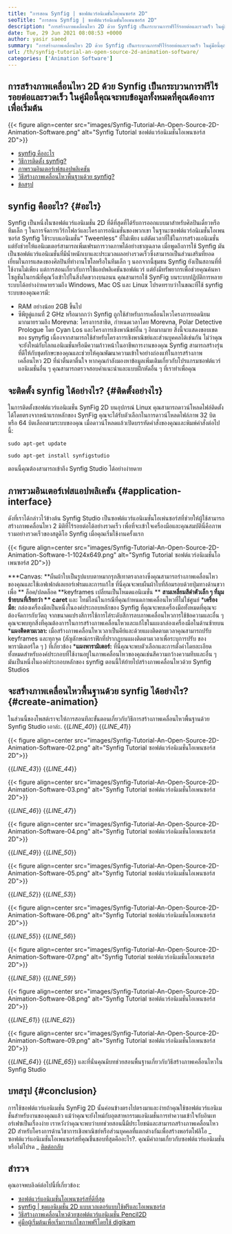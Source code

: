 ```yaml
---
title: "การสอน Synfig | ซอฟต์แวร์อนิเมชั่นโอเพนซอร์ส 2D" 
seoTitle: "การสอน Synfig | ซอฟต์แวร์อนิเมชั่นโอเพนซอร์ส 2D" 
description: "การสร้างภาพเคลื่อนไหว 2D ด้วย Synfig เป็นกระบวนการฟรีไร้รอยต่อและรวดเร็ว ในคู่มือนี้คุณจะพบข้อมูลทั้งหมดที่คุณต้องการเพื่อเริ่มต้น" 
date: Tue, 29 Jun 2021 08:08:53 +0000
author: yasir saeed
summary: "การสร้างภาพเคลื่อนไหว 2D ด้วย Synfig เป็นกระบวนการฟรีไร้รอยต่อและรวดเร็ว ในคู่มือนี้คุณจะพบข้อมูลทั้งหมดที่คุณต้องการเพื่อเริ่มต้น" 
url: /th/synfig-tutorial-an-open-source-2d-animation-software/
categories: ['Animation Software']
---
```


## การสร้างภาพเคลื่อนไหว 2D ด้วย Synfig เป็นกระบวนการฟรีไร้รอยต่อและรวดเร็ว ในคู่มือนี้คุณจะพบข้อมูลทั้งหมดที่คุณต้องการเพื่อเริ่มต้น

{{< figure align=center src="images/Synfig-Tutorial-An-Open-Source-2D-Animation-Software.png" alt="Synfig Tutorial ซอฟต์แวร์อนิเมชั่นโอเพนซอร์ส 2D">}}

  * [synfig คืออะไร][1]
  * [วิธีการติดตั้ง synfig?][2]
  * [ภาพรวมอินเตอร์เฟสแอปพลิเคชัน][3]
  * [วิธีสร้างภาพเคลื่อนไหวพื้นฐานด้วย synfig?][4]
  * [ข้อสรุป][5]

## synfig คืออะไร?   {#อะไร}
Synfig เป็นหนึ่งในซอฟต์แวร์แอนิเมชั่น 2D ที่ดีที่สุดที่ได้รับการออกแบบมาสำหรับศิลปินเดี่ยวหรือทีมเล็ก ๆ ในการจัดการเวิร์กโฟลว์และโครงการอนิเมชั่นของพวกเขา ในฐานะซอฟต์แวร์อนิเมชั่นโอเพนซอร์ส Synfig ใช้ระบบแอนิเมชั่น“ Tweenless” ที่ไม่เพียง แต่ตัดเวลาที่ใช้ในการสร้างแอนิเมชั่น แต่ยังช่วยให้แอนิเมเตอร์สามารถเพิ่มเฟรมการวาดภาพได้อย่างชาญฉลาด
เมื่อพูดถึงการใช้ Synfig มันเป็นซอฟต์แวร์แอนิเมชั่นที่มีน้ำหนักเบาและประมวลผลอย่างรวดเร็วซึ่งสามารถเป็นส่วนเสริมที่ยอดเยี่ยมในการแสดงของศิลปินที่ทำงานโซโลหรือในทีมเล็ก ๆ นอกจากนี้ชุมชน Synfig ยังเป็นสถานที่ที่ใช้งานไม่เพียง แต่การสอนเกี่ยวกับการใช้แอปพลิเคชันซอฟต์แวร์ แต่ยังมีทรัพยากรเพื่อช่วยคุณค้นหาโซลูชันในกรณีที่คุณวิ่งเข้าไปในสิ่งกีดขวางบนถนน
คุณสามารถใช้ SynFig บนระบบปฏิบัติการหลายระบบได้อย่างง่ายดายรวมถึง Windows, Mac OS และ Linux โปรดทราบว่าในขณะที่ใช้ synfig ระบบของคุณควรมี:
  * RAM อย่างน้อย 2GB ขึ้นไป
  * ซีพียูคู่แกนที่ 2 GHz หรือมากกว่า
Synfig ถูกใช้สำหรับการเคลื่อนไหวโครงการยอดนิยมมากมายรวมถึง Morevna: โครงการสาธิต, กำหนดเวลาโดย Morevna, Polar Detective Prologue โดย Cyan Los และโครงการเชิงพาณิชย์อื่น ๆ อีกมากมาย สิ่งนี้จะแสดงขอบเขตของ synyfig เนื่องจากสามารถใช้สำหรับโครงการเชิงพาณิชย์และส่วนบุคคลได้เช่นกัน ไม่ว่าคุณจะยังใหม่กับโลกแอนิเมชั่นหรือมีความก้าวหน้าในอาชีพการงานของคุณ Synfig สามารถสร้างรุ่นที่ดีให้กับชุดทักษะของคุณและช่วยให้คุณพัฒนาความเข้าใจอย่างถ่องแท้ในการสร้างภาพเคลื่อนไหว 2D ที่น่าตื่นตาตื่นใจ หากคุณกำลังมองหาข้อมูลเพิ่มเติมเกี่ยวกับโปรแกรมซอฟต์แวร์แอนิเมชั่นอื่น ๆ คุณสามารถตรวจสอบคำแนะนำและแบบฝึกหัดอื่น ๆ ที่เราทำเพื่อคุณ

## จะติดตั้ง synfig ได้อย่างไร?   {#ติดตั้งอย่างไร}
ในการติดตั้งซอฟต์แวร์แอนิเมชั่น SynFig 2D บนอุปกรณ์ Linux คุณสามารถดาวน์โหลดไฟล์ติดตั้งได้โดยตรงจากหน้าแรกหลักของ SynFig คุณจะได้รับตัวเลือกในการดาวน์โหลดไฟล์ภาพ 32 บิตหรือ 64 บิตเลือกตามระบบของคุณ
เมื่อดาวน์โหลดแล้วเปิดบรรทัดคำสั่งของคุณและพิมพ์คำสั่งต่อไปนี้:
```
sudo apt-get update
```
```
sudo apt-get install synfigstudio
```
ตอนนี้คุณต้องสามารถเข้าถึง Synfig Studio ได้อย่างง่ายดาย

## ภาพรวมอินเตอร์เฟสแอปพลิเคชัน   {#application-interface}
ดังที่เราได้กล่าวไว้ข้างต้น Synfig Studio เป็นซอฟต์แวร์แอนิเมชั่นโอเพ่นซอร์สที่ช่วยให้ผู้ใช้สามารถสร้างภาพเคลื่อนไหว 2 มิติที่ไร้รอยต่อได้อย่างรวดเร็ว เพื่อที่จะเข้าใจเครื่องมือและคุณสมบัตินี่คือภาพรวมอย่างรวดเร็วของสตูดิโอ Synfig เมื่อคุณเริ่มใช้งานครั้งแรก

{{< figure align=center src="images/Synfig-Tutorial-An-Open-Source-2D-Animation-Software-1-1024x649.png" alt="Synfig Tutorial ซอฟต์แวร์อนิเมชั่นโอเพนซอร์ส 2D">}}

  ***Canvas:  **ผืนผ้าใบเป็นรูปแบบตาหมากรุกสีเทาตรงกลางซึ่งคุณสามารถร่างภาพเคลื่อนไหวของคุณและใช้เอฟเฟกต์เลเยอร์เฟรมและการแก้ไข ที่นี่คุณจะพบผืนผ้าใบที่ล้อมรอบด้วยปุ่มทางด้านขวาเพื่อ **  ล็อค/ปลดล็อค  **keyframes เปลี่ยนเป็นโหมดแอนิเมชั่น **   **สามเหลี่ยมสีดำตัวเล็ก ๆ ที่มุมซ้ายบนที่เรียกว่า **  caret**  และ ไทม์ไลน์ในกรณีที่คุณกำหนดภาพเคลื่อนไหวที่ไม่ใช่ศูนย์
  ***เครื่องมือ:**  กล่องเครื่องมือเป็นหนึ่งในองค์ประกอบหลักของ Synfig ที่คุณจะพบเครื่องมือทั้งหมดที่คุณจะต้องจัดการกับวัตถุ จากขนาดแปรงสีการใช้การไล่ระดับสีการลบภาพเคลื่อนไหวการใช้ข้อความและอื่น ๆ คุณจะพบทุกสิ่งที่คุณต้องการในการสร้างภาพเคลื่อนไหวและแก้ไขในแผงกล่องเครื่องมือในด้านซ้ายบน
  ***แผงติดตามเวลา:**  เมื่อสร้างภาพเคลื่อนไหวเวลาเป็นคีย์และด้วยแผงติดตามเวลาคุณสามารถปรับ keyframes และทุกจุด (สัญลักษณ์กราฟิกที่ปรากฏบนแผงติดตามเวลาเพื่อระบุการปรับ ของพารามิเตอร์ใด ๆ ) ที่เกี่ยวข้อง
  ***แผงพารามิเตอร์:**  ที่นี่คุณจะพบตัวเลือกและการตั้งค่าโดยละเอียดทั้งหมดสำหรับองค์ประกอบที่ใช้งานอยู่ในภาพเคลื่อนไหวของคุณเช่นสีความกว้างความทึบและอื่น ๆ มันเป็นหนึ่งในองค์ประกอบหลักของ synfig
ตอนนี้ให้ย้ายไปสร้างภาพเคลื่อนไหวด้วย Synfig Studios

## จะสร้างภาพเคลื่อนไหวพื้นฐานด้วย synfig ได้อย่างไร?   {#create-animation}
ในส่วนนี้ของโพสต์เราจะให้การสอนทีละขั้นตอนเกี่ยวกับวิธีการสร้างภาพเคลื่อนไหวพื้นฐานด้วย Synfig Studio เอาล่ะ.
{{_LINE_40_}}
{{_LINE_41_}}

{{< figure align=center src="images/Synfig-Tutorial-An-Open-Source-2D-Animation-Software-02.png" alt="Synfig Tutorial ซอฟต์แวร์อนิเมชั่นโอเพนซอร์ส 2D">}}

{{_LINE_43_}}
{{_LINE_44_}}

{{< figure align=center src="images/Synfig-Tutorial-An-Open-Source-2D-Animation-Software-03.png" alt="Synfig Tutorial ซอฟต์แวร์อนิเมชั่นโอเพนซอร์ส 2D">}}

{{_LINE_46_}}
{{_LINE_47_}}

{{< figure align=center src="images/Synfig-Tutorial-An-Open-Source-2D-Animation-Software-04.png" alt="Synfig Tutorial ซอฟต์แวร์อนิเมชั่นโอเพนซอร์ส 2D">}}

{{_LINE_49_}}
{{_LINE_50_}}

{{< figure align=center src="images/Synfig-Tutorial-An-Open-Source-2D-Animation-Software-05.png" alt="Synfig Tutorial ซอฟต์แวร์อนิเมชั่นโอเพนซอร์ส 2D">}}

{{_LINE_52_}}
{{_LINE_53_}}

{{< figure align=center src="images/Synfig-Tutorial-An-Open-Source-2D-Animation-Software-06.png" alt="Synfig Tutorial ซอฟต์แวร์อนิเมชั่นโอเพนซอร์ส 2D">}}

{{_LINE_55_}}
{{_LINE_56_}}

{{< figure align=center src="images/Synfig-Tutorial-An-Open-Source-2D-Animation-Software-07.png" alt="Synfig Tutorial ซอฟต์แวร์อนิเมชั่นโอเพนซอร์ส 2D">}}

{{_LINE_58_}}
{{_LINE_59_}}

{{< figure align=center src="images/Synfig-Tutorial-An-Open-Source-2D-Animation-Software-08.png" alt="Synfig Tutorial ซอฟต์แวร์อนิเมชั่นโอเพนซอร์ส 2D">}}

{{_LINE_61_}}
{{_LINE_62_}}

{{< figure align=center src="images/Synfig-Tutorial-An-Open-Source-2D-Animation-Software-09.png" alt="Synfig Tutorial ซอฟต์แวร์อนิเมชั่นโอเพนซอร์ส 2D">}}

{{_LINE_64_}}
{{_LINE_65_}}
และที่นั่นคุณมีบทช่วยสอนพื้นฐานเกี่ยวกับวิธีสร้างภาพเคลื่อนไหวใน Synfig Studio

## บทสรุป   {#conclusion}
การใช้ซอฟต์แวร์แอนิเมชั่น SynFig 2D นั้นค่อนข้างตรงไปตรงมาและง่ายถ้าคุณใช้ซอฟต์แวร์แอนิเมชั่นสำหรับงานของคุณแล้ว แม้ว่าคุณจะยังใหม่กับอุตสาหกรรมแอนิเมชั่นการทำความเข้าใจกับอินเทอร์เฟซเป็นเรื่องง่าย เราหวังว่าคุณจะพบว่าบทช่วยสอนนี้มีประโยชน์และสามารถสร้างภาพเคลื่อนไหว 2D สำหรับโครงการด้านวิชาการเชิงพาณิชย์หรือส่วนบุคคลที่แตกต่างกันเพื่อสร้างพอร์ตโฟลิโอ
_ ซอฟต์แวร์แอนิเมชั่นโอเพนซอร์สที่คุณชื่นชอบที่สุดคืออะไร?. คุณมีคำถามเกี่ยวกับซอฟต์แวร์แอนิเมชั่นหรือไม่โปรด _ [ติดต่อกลับ][6]

## สำรวจ
คุณอาจพบลิงค์ต่อไปนี้ที่เกี่ยวข้อง:
  * [ซอฟต์แวร์แอนิเมชั่นโอเพนซอร์สที่ดีที่สุด][7]
  * [synfig | ชุดแอนิเมชั่น 2D แบบเวกเตอร์แบบใช้ฟรีและโอเพนซอร์ส][8]
  * [วิธีสร้างภาพเคลื่อนไหวด้วยซอฟต์แวร์แอนิเมชั่น Pencil2D][9]
  * [คู่มือผู้เริ่มต้นเพื่อเริ่มการแก้ไขภาพฟรีโดยใช้ digikam][10]

  
[1]: #what
[2]: #how-to-install
[3]: #application-interfae
[4]: #create-animation
[5]: #conclusion
[6]: mailto:yasir.saeed@aspose.com
[7]: https://products.containerize.com/animation-software/
[8]: https://products.containerize.com/animation-software/synfig/
[9]: https://blog.containerize.com/animation-software/how-to-create-animations-with-pencil2d-animation-software/
[10]: https://blog.containerize.com/animation-software/beginners-guide-to-start-free-image-editing-using-digikam/
